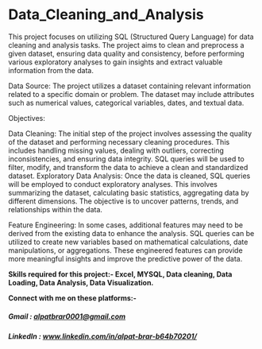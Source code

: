 # Data_Cleaning_and_Analysis
This project focuses on utilizing SQL (Structured Query Language) for data cleaning and analysis tasks. The project aims to clean and preprocess a given dataset, ensuring data quality and consistency, before performing various exploratory analyses to gain insights and extract valuable information from the data.

Data Source: The project utilizes a dataset containing relevant information related to a specific domain or problem. The dataset may include attributes such as numerical values, categorical variables, dates, and textual data.

Objectives:

Data Cleaning: The initial step of the project involves assessing the quality of the dataset and performing necessary cleaning procedures. This includes handling missing values, dealing with outliers, correcting inconsistencies, and ensuring data integrity. SQL queries will be used to filter, modify, and transform the data to achieve a clean and standardized dataset. Exploratory Data Analysis: Once the data is cleaned, SQL queries will be employed to conduct exploratory analyses. This involves summarizing the dataset, calculating basic statistics, aggregating data by different dimensions. The objective is to uncover patterns, trends, and relationships within the data.

Feature Engineering: In some cases, additional features may need to be derived from the existing data to enhance the analysis. SQL queries can be utilized to create new variables based on mathematical calculations, date manipulations, or aggregations. These engineered features can provide more meaningful insights and improve the predictive power of the data.

**Skills required for this project:- Excel, MYSQL, Data cleaning, Data Loading, Data Analysis, Data Visualization.**

**Connect with me on these platforms:-**


##### **Gmail : alpatbrar0001@gmail.com**

##### **LinkedIn : www.linkedin.com/in/alpat-brar-b64b70201/**
